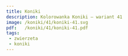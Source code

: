 ```yaml
---
title: Koniki
description: Kolorowanka Koniki – wariant 41
image: /koniki/41/koniki-41.svg
pdf:   /koniki/41/koniki-41.pdf
tags:
 - zwierzeta
 - koniki
---
```

